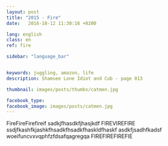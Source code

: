 ```yaml
---
layout: post
title: "2015 - Fire"
date:   2016-10-12 11:30:16 +0200

lang: english
class: en
ref: fire

sidebar: "language_bar"


keywords: juggling, amazon, life
description: Shamsee Lone Idiot and Cub - page 013

thumbnail: images/posts/thumbs/catmen.jpg

facebook_type: 
facebook_image: images/posts/catmen.jpg
---
```


FireFireFirefireif sadkjfhasdkfjhasjkdf FIREVIREFIRE
ssdjfkashfkjashkfhsadkfhsadkfhaskldfhaskf
asdkfjsadhfkadsf
woeifuncvxvqphfzfdsafqagregqa
FIREFIREFIREFIE
